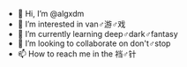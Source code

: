 - 👋 Hi, I’m @algxdm
- 👀 I’m interested in van♂游♂戏
- 🌱 I’m currently learning deep♂dark♂fantasy
- 💞️ I’m looking to collaborate on don't♂stop
- 📫 How to reach me in the 裆♂针

<!---
algxdm/algxdm is a ✨ special ✨ repository because its `README.md` (this file) appears on your GitHub profile.
You can click the Preview link to take a look at your changes.
--->
